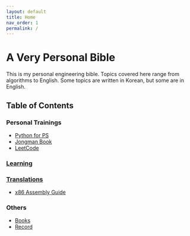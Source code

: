 ```yaml
---
layout: default
title: Home
nav_order: 1
permalink: /
---
```


# A Very Personal Bible

 This is my personal engineering bible. Topics covered here range from
 algorithms to English. Some topics are written in Korean, but some
 are in English.

## Table of Contents

### Personal Trainings
 - [Python for PS](python/)
 - [Jongman Book](jongmanbook/)
 - [LeetCode](leetcode/)

### [Learning](learning/)

### [Translations](translations)
 - [x86 Assembly Guide](translations/x86-assembly-guide/)

### Others
 - [Books](books/)
 - [Record](daily/)
